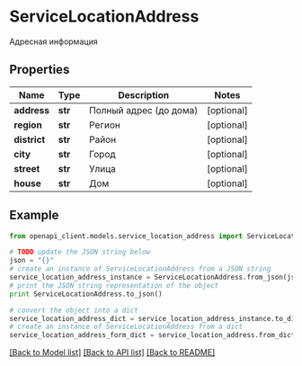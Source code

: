 # ServiceLocationAddress

Адресная информация

## Properties
Name | Type | Description | Notes
------------ | ------------- | ------------- | -------------
**address** | **str** | Полный адрес (до дома) | [optional] 
**region** | **str** | Регион | [optional] 
**district** | **str** | Район | [optional] 
**city** | **str** | Город | [optional] 
**street** | **str** | Улица | [optional] 
**house** | **str** | Дом | [optional] 

## Example

```python
from openapi_client.models.service_location_address import ServiceLocationAddress

# TODO update the JSON string below
json = "{}"
# create an instance of ServiceLocationAddress from a JSON string
service_location_address_instance = ServiceLocationAddress.from_json(json)
# print the JSON string representation of the object
print ServiceLocationAddress.to_json()

# convert the object into a dict
service_location_address_dict = service_location_address_instance.to_dict()
# create an instance of ServiceLocationAddress from a dict
service_location_address_form_dict = service_location_address.from_dict(service_location_address_dict)
```
[[Back to Model list]](../README.md#documentation-for-models) [[Back to API list]](../README.md#documentation-for-api-endpoints) [[Back to README]](../README.md)


